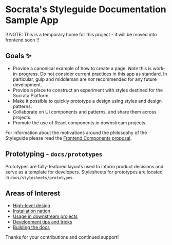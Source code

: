 # Socrata's Styleguide Documentation Sample App

!! NOTE: This is a temporary home for this project - it will be moved into frontend soon !!

## Goals :sparkles:
- Provide a canonical example of how to create a page. *Note* this is work-in-progress. Do not
  consider current practices in this app as standard. In particular, gulp and middleman are _not_
  recommended for any future development.
- Provide a place to construct an experiment with styles destined for the Socrata Platform.
- Make it possible to quickly prototype a design using styles and design patterns.
- Collaborate on UI components and patterns, and share them across projects.
- Promote the use of React components in downstream projects.

For information about the motivations around the philosophy of the Styleguide please read the [Frontend Components proposal](https://docs.google.com/document/d/1iozeArAm1QMDzZxMSmkBlJzyczGOQhV6MBfiNLbXpQ0).

## Prototyping - `docs/prototypes`
Prototypes are fully-featured layouts used to inform product decisions and serve as a template for developers.
Stylesheets for prototypes are located in `docs/stylesheets/prototypes`.

## Areas of Interest
- [High-level design](readme/high-level.md)
- [Installation nation](readme/installation.md)
- [Usage in downstream projects](readme/downstream.md)
- [Development tips and tricks](readme/development.md)
- [Building the docs](readme/build.md)

Thanks for your contributions and continued support!
